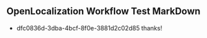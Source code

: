 ## OpenLocalization Workflow Test MarkDown
* dfc0836d-3dba-4bcf-8f0e-3881d2c02d85 thanks!

<!--HONumber=Aug16_HO2-->


